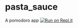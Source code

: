 # pasta_sauce
A pomodoro app
[![Run on Repl.it](https://repl.it/badge/github/nawaazwill11/pasta_sauce)](https://repl.it/github/nawaazwill11/pasta_sauce)